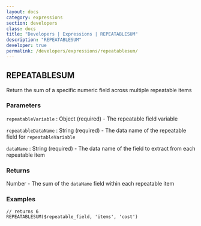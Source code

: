 ```yaml
---
layout: docs
category: expressions
section: developers
class: docs
title: "Developers | Expressions | REPEATABLESUM"
description: "REPEATABLESUM"
developer: true
permalink: /developers/expressions/repeatablesum/
---
```


## REPEATABLESUM

Return the sum of a specific numeric field across multiple repeatable items

### Parameters
`repeatableVariable` : Object (required) - The repeatable field variable

`repeatableDataName` : String (required) - The data name of the repeatable field for `repeatableVariable`

`dataName` : String (required) - The data name of the field to extract from each repeatable item

### Returns
Number - The sum of the `dataName` field within each repeatable item 

### Examples
```
// returns 6
REPEATABLESUM($repeatable_field, 'items', 'cost')
```